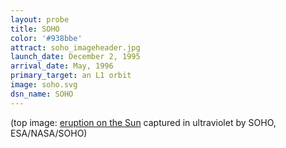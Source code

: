 ```yaml
---
layout: probe
title: SOHO
color: '#938bbe'
attract: soho_imageheader.jpg
launch_date: December 2, 1995
arrival_date: May, 1996
primary_target: an L1 orbit
image: soho.svg
dsn_name: SOHO
---
```


<div class="caption">(top image: <a href="http://photojournal.jpl.nasa.gov/catalog/PIA03149">eruption on the Sun</a> captured in ultraviolet by SOHO, ESA/NASA/SOHO)</div>